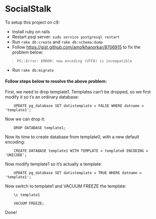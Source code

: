 # SocialStalk

To setup this project on c9:
* Install ruby on rails
* Restart psql server: `sudo service postgresql restart`
* Run `rake db:create` and `rake db:schema:dump`
* Follow https://gist.github.com/amolkhanorkar/8706915 to fix the problem below:
> `PG::Error: ERROR: new encoding (UTF8) is incompatible`
* Run `rake db:migrate`


#### Follow steps below to resolve the above problem:

First, we need to drop template1. Templates can’t be dropped, so we first modify it so t’s an ordinary database:

        UPDATE pg_database SET datistemplate = FALSE WHERE datname = 'template1';

Now we can drop it:

        DROP DATABASE template1;

Now its time to create database from template0, with a new default encoding:

        CREATE DATABASE template1 WITH TEMPLATE = template0 ENCODING = 'UNICODE';

Now modify template1 so it’s actually a template:

        UPDATE pg_database SET datistemplate = TRUE WHERE datname = 'template1';

Now switch to template1 and VACUUM FREEZE the template:

        \c template1

        VACUUM FREEZE;

Done!
